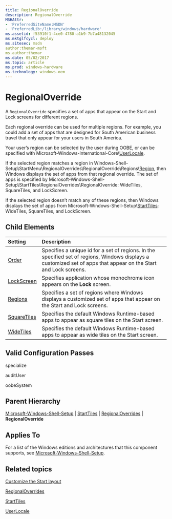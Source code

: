 ```yaml
---
title: RegionalOverride
description: RegionalOverride
MSHAttr:
- 'PreferredSiteName:MSDN'
- 'PreferredLib:/library/windows/hardware'
ms.assetid: f53910f1-4ce0-4780-a1b9-7b7a48132045
ms.mktglfcycl: deploy
ms.sitesec: msdn
author:themar-msft
ms.author:themar
ms.date: 05/02/2017
ms.topic: article
ms.prod: windows-hardware
ms.technology: windows-oem
---
```

# RegionalOverride

A `RegionalOverride` specifies a set of apps that appear on the Start and Lock screens for different regions.

Each regional override can be used for multiple regions. For example, you could add a set of apps that are designed for South American business travel that only appear for your users in South America.

Your user’s region can be selected by the user during OOBE, or can be specified with Microsoft-Windows-International-Core\\[UserLocale](microsoft-windows-international-core-userlocale.md).

If the selected region matches a region in Windows-Shell-Setup\\StartMenu\\RegionalOverrides\\RegionalOverride\\Regions\\[Region](microsoft-windows-shell-setup-starttiles-regionaloverrides-regionaloverride-regions-region.md), then Windows displays the set of apps from that regional override. The set of apps is specified by Microsoft-Windows-Shell-Setup\\StartTiles\\RegionalOverrides\\RegionalOverride: WideTiles, SquareTiles, and LockScreen.

If the selected region doesn’t match any of these regions, then Windows displays the set of apps from Microsoft-Windows-Shell-Setup\\[StartTiles](microsoft-windows-shell-setup-starttiles.md): WideTiles, SquareTiles, and LockScreen.

## Child Elements

| Setting                 | Description                                                                           |
|:------------------------|:--------------------------------------------------------------------------------------|
| [Order](microsoft-windows-shell-setup-starttiles-regionaloverrides-regionaloverride-order.md) | Specifies a unique id for a set of regions. In the specified set of regions, Windows displays a customized set of apps that appear on the Start and Lock screens. |
| [LockScreen](microsoft-windows-shell-setup-starttiles-regionaloverrides-regionaloverride-lockscreen.md) | Specifies application whose monochrome icon appears on the <strong>Lock</strong> screen. |
| [Regions](microsoft-windows-shell-setup-starttiles-regionaloverrides-regionaloverride-regions.md) | Specifies a set of regions where Windows displays a customized set of apps that appear on the Start and Lock screens. |
| [SquareTiles](microsoft-windows-shell-setup-starttiles-regionaloverrides-regionaloverride-squaretiles.md) | Specifies the default Windows Runtime-based apps to appear as square tiles on the Start screen. |
| [WideTiles](microsoft-windows-shell-setup-starttiles-regionaloverrides-regionaloverride-widetiles.md) | Specifies the default Windows Runtime-based apps to appear as wide tiles on the Start screen. |

## Valid Configuration Passes

specialize

auditUser

oobeSystem

## Parent Hierarchy

[Microsoft-Windows-Shell-Setup](microsoft-windows-shell-setup.md) | [StartTiles](microsoft-windows-shell-setup-starttiles.md) | [RegionalOverrides](microsoft-windows-shell-setup-starttiles-regionaloverrides.md) | **RegionalOverride**

## Applies To

For a list of the Windows editions and architectures that this component supports, see [Microsoft-Windows-Shell-Setup](microsoft-windows-shell-setup.md).

## Related topics

[Customize the Start layout](https://docs.microsoft.com/en-us/windows-hardware/customize/desktop/customize-start-layout)

[RegionalOverrides](microsoft-windows-shell-setup-starttiles-regionaloverrides.md)

[StartTiles](microsoft-windows-shell-setup-starttiles.md)

[UserLocale](microsoft-windows-international-core-userlocale.md)

